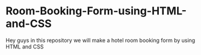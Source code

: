 # Room-Booking-Form-using-HTML-and-CSS
Hey guys in this repository we will make a hotel room booking form by using HTML and CSS
